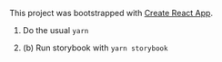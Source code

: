 This project was bootstrapped with [Create React App](https://github.com/facebook/create-react-app).

1. Do the usual `yarn`

2. (b) Run storybook with `yarn storybook`